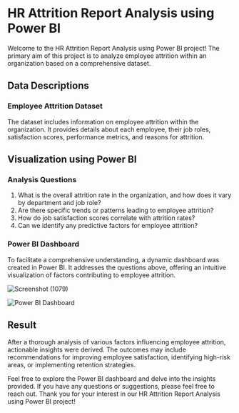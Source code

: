 # HR Attrition Report Analysis using Power BI

Welcome to the HR Attrition Report Analysis using Power BI project! The primary aim of this project is to analyze employee attrition within an organization based on a comprehensive dataset.

## Data Descriptions

### Employee Attrition Dataset
The dataset includes information on employee attrition within the organization. It provides details about each employee, their job roles, satisfaction scores, performance metrics, and reasons for attrition.

## Visualization using Power BI

### Analysis Questions
1. What is the overall attrition rate in the organization, and how does it vary by department and job role?
2. Are there specific trends or patterns leading to employee attrition?
3. How do job satisfaction scores correlate with attrition rates?
4. Can we identify any predictive factors for employee attrition?

### Power BI Dashboard
To facilitate a comprehensive understanding, a dynamic dashboard was created in Power BI. It addresses the questions above, offering an intuitive visualization of factors contributing to employee attrition.

![Screenshot (1079)](https://github.com/fauzansayyed/HR-Attrition-Report-Analysis-using-Power-BI/assets/127302322/0867b1bc-ca68-4b2a-b597-527561fa7a36)

![Power BI Dashboard](https://github.com/your-username/your-repository/assets/path/to/your/image.png)

## Result

After a thorough analysis of various factors influencing employee attrition, actionable insights were derived. The outcomes may include recommendations for improving employee satisfaction, identifying high-risk areas, or implementing retention strategies.

Feel free to explore the Power BI dashboard and delve into the insights provided. If you have any questions or suggestions, please feel free to reach out. Thank you for your interest in our HR Attrition Report Analysis using Power BI project!
